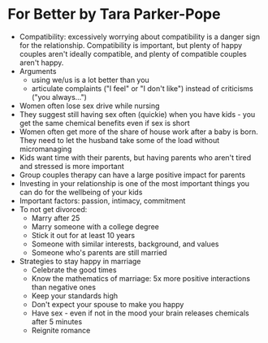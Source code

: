 
# For Better by Tara Parker-Pope

* Compatibility: excessively worrying about compatibility is a danger sign for the relationship. Compatibility is important, but plenty of happy couples aren't ideally compatible, and plenty of compatible couples aren't happy.
* Arguments
    * using we/us is a lot better than you
    * articulate complaints ("I feel" or "I don't like") instead of criticisms ("you always...")
* Women often lose sex drive while nursing 
* They suggest still having sex often (quickie) when you have kids - you get the same chemical benefits even if sex is short
* Women often get more of the share of house work after a baby is born. They need to let the husband take some of the load without micromanaging
* Kids want time with their parents, but having parents who aren't tired and stressed is more important 
* Group couples therapy can have a large positive impact for parents 
* Investing in your relationship is one of the most important things you can do for the wellbeing of your kids 
* Important factors: passion, intimacy, commitment 
* To not get divorced:
    * Marry after 25
    * Marry someone with a college degree
    * Stick it out for at least 10 years
    * Someone with similar interests, background, and values
    * Someone who's parents are still married
* Strategies to stay happy in marriage
    * Celebrate the good times 
    * Know the mathematics of marriage: 5x more positive interactions than negative ones
    * Keep your standards high
    * Don't expect your spouse to make you happy
    * Have sex - even if not in the mood your brain releases chemicals after 5 minutes
    * Reignite romance

